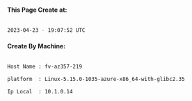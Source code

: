
   
#### This Page Create at:

```bash

2023-04-23 - 19:07:52 UTC

```

#### Create By Machine:

```bash

Host Name : fv-az357-219

platform  : Linux-5.15.0-1035-azure-x86_64-with-glibc2.35

Ip Local  : 10.1.0.14

```

